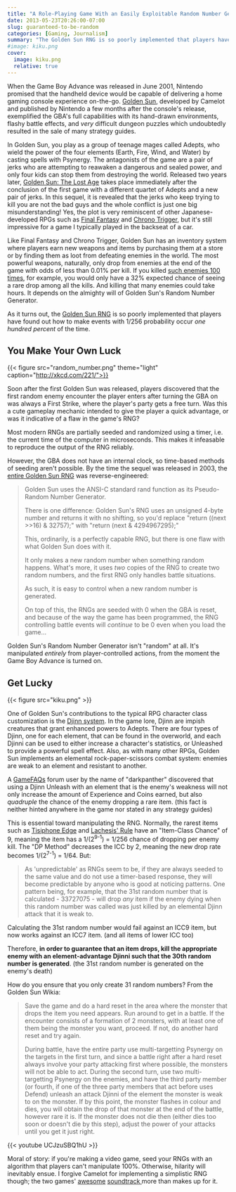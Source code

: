 ```yaml
---
title: "A Role-Playing Game With an Easily Exploitable Random Number Generator"
date: 2013-05-23T20:26:00-07:00
slug: guaranteed-to-be-random
categories: [Gaming, Journalism]
summary: "The Golden Sun RNG is so poorly implemented that players have found out how to make events with 1/256 probability occur one hundred percent of the time."
#image: kiku.png
cover:
  image: kiku.png
  relative: true
---
```


When the Game Boy Advance was released in June 2001, Nintendo promised that the handheld device would be capable of delivering a home gaming console experience on-the-go. [Golden Sun](http://en.wikipedia.org/wiki/Golden_Sun), developed by Camelot and published by Nintendo a few months after the console's release, exemplified the GBA's full capabilities with its hand-drawn environments, flashy battle effects, and _very_ difficult dungeon puzzles which undoubtedly resulted in the sale of many strategy guides.

In Golden Sun, you play as a group of teenage mages called Adepts, who wield the power of the four elements (Earth, Fire, Wind, and Water) by casting spells with Psynergy. The antagonists of the game are a pair of jerks who are attempting to reawaken a dangerous and sealed power, and only four kids can stop them from destroying the world. Released two years later, [Golden Sun: The Lost Age](http://en.wikipedia.org/wiki/Golden_Sun:_The_Lost_Age) takes place immediately after the conclusion of the first game with a different quartet of Adepts and a new pair of jerks. In this sequel, it is revealed that the jerks who keep trying to kill you are not the bad guys and the whole conflict is just one big misunderstanding! Yes, the plot is very reminiscent of other Japanese-developed RPGs such as [Final Fantasy][1] and [Chrono Trigger](http://en.wikipedia.org/wiki/Chrono_Trigger), but it's still impressive for a game I typically played in the backseat of a car.

Like Final Fantasy and Chrono Trigger, Golden Sun has an inventory system where players earn new weapons and items by purchasing them at a store or by finding them as loot from defeating enemies in the world. The most powerful weapons, naturally, only drop from enemies at the end of the game with odds of less than 0.01% per kill. If you killed [such enemies 100 times](http://www.wolframalpha.com/input/?i=binomial+distribution%28100%2C1%2F256%29), for example, you would only have a 32% expected chance of seeing a rare drop among all the kills. And killing that many enemies could take hours. It depends on the almighty will of Golden Sun's Random Number Generator.

As it turns out, the [Golden Sun RNG](http://goldensun.wikia.com/wiki/Random_Number_Generator) is so poorly implemented that players have found out how to make events with 1/256 probability occur _one hundred percent_ of the time.

## You Make Your Own Luck

{{< figure src="random_number.png" theme="light" caption="http://xkcd.com/221/">}}

Soon after the first Golden Sun was released, players discovered that the first random enemy encounter the player enters after turning the GBA on was always a First Strike, where the player's party gets a free turn. Was this a cute gameplay mechanic intended to give the player a quick advantage, or was it indicative of a flaw in the game's RNG?

Most modern RNGs are partially seeded and randomized using a timer, i.e. the current time of the computer in microseconds. This makes it infeasable to reproduce the output of the RNG reliably.

However, the GBA does not have an internal clock, so time-based methods of seeding aren't possible. By the time the sequel was released in 2003, the
[entire Golden Sun RNG](http://www.goldensunrealm.com/gs/nickpresta_rng-guide.txt) was reverse-engineered:

> Golden Sun uses the ANSI-C standard rand function as its Pseudo-Random Number
> Generator.
>
> There is one difference: Golden Sun's RNG uses an unsigned 4-byte number and
> returns it with no shifting, so you'd replace "return ((next >>16) & 32757);"
> with "return (next & 4294967295);"
>
> This, ordinarily, is a perfectly capable RNG, but there is one flaw with what
> Golden Sun does with it.
>
> It only makes a new random number when something random happens. What's more,
> it uses _two_ copies of the RNG to create two random numbers, and the
> first RNG only handles battle situations.
>
> As such, it is easy to control when a new random number is generated.
>
> On top of this, the RNGs are seeded with 0 when the GBA is reset, and because
> of the way the game has been programmed, the RNG controlling battle events will
> _continue_ to be 0 even when you load the game...

Golden Sun's Random Number Generator isn't "random" at all. It's manipulated _entirely_ from player-controlled actions, from the moment the Game Boy Advance is turned on.

## Get Lucky

{{< figure src="kiku.png" >}}

One of Golden Sun's contributions to the typical RPG character class customization is the [Djinn system](http://goldensun.wikia.com/wiki/Djinn). In the game lore, Djinn are impish creatures that grant enhanced powers to Adepts. There are four types of Djinn, one for each element, that can be found in the overworld, and each Djinni can be used to either increase a character's statistics, or Unleashed to provide a powerful spell effect. Also, as with many other RPGs, Golden Sun implements an elemental rock-paper-scissors combat system: enemies are weak to an element and resistant to another.

A [GameFAQs](http://www.gamefaqs.com/) forum user by the name of "darkpanther" discovered that using a Djinn Unleash with an element that is the enemy's weakness will not only increase the amount of Experience and Coins earned, but also _quadruple_ the chance of the enemy dropping a rare item. (this fact is neither hinted anywhere in the game nor stated in any strategy guides)

This is essential toward manipulating the RNG. Normally, the rarest items such as [Tisiphone Edge](http://goldensun.wikia.com/wiki/Tisiphone_Edge) and [Lachesis' Rule](http://goldensun.wikia.com/wiki/Lachesis%27_Rule) have an "Item-Class Chance" of 9, meaning the item has a 1/(2<sup>9-1</sup>) = 1/256 chance of dropping per enemy kill. The "DP Method" decreases the ICC by 2, meaning the new drop rate becomes 1/(2<sup>7-1</sup>) = 1/64. But:

> As 'unpredictable' as RNGs seem to be, if they are always seeded to the same
> value and do not use a timer-based response, they will become predictable by
> anyone who is good at noticing patterns. One pattern being, for example, that
> the 31st random number that is calculated - 33727075 - will drop _any_ item if
> the enemy dying when this random number was called was just killed by an
> elemental Djinn attack that it is weak to.

Calculating the 31st random number would fail against an ICC9 item, but now works against an ICC7 item. (and all items of lower ICC too)

Therefore, **in order to guarantee that an item drops, kill the appropriate enemy with an element-advantage Djinni such that the 30th random number is generated**. (the 31st random number is generated on the enemy's death)

How do you ensure that you only create 31 random numbers? From the Golden Sun Wikia:

> Save the game and do a hard reset in the area where the monster that drops the item you need appears. Run around to get in a battle. If the encounter consists of a formation of 2 monsters, with at least one of them being the monster you want, proceed. If not, do another hard reset and try again.
>
> During battle, have the entire party use multi-targetting Psynergy on the targets in the first turn, and since a battle right after a hard reset always involve your party attacking first where possible, the monsters will not be able to act. During the second turn, use two multi-targetting Psynergy on the enemies, and have the third party member (or fourth, if one of the three party members that act before uses Defend) unleash an attack Djinni of the element the monster is weak to on the monster. If by this point, the monster flashes in colour and dies, you will obtain the drop of that monster at the end of the battle, however rare it is. If the monster does not die then (either dies too soon or doesn't die by this step), adjust the power of your attacks until you get it just right.

{{< youtube UCJzuSBQ1hU >}}

Moral of story: if you're making a video game, seed your RNGs with an algorithm that players can't manipulate 100%. Otherwise, hilarity will inevitably ensue. I forgive Camelot for implementing a simplistic RNG though; the two games' [awesome](http://www.youtube.com/watch?v=DaxYYwMqiso&list=PL8C84ECF55B28DC74) [soundtrack ](http://www.youtube.com/watch?v=M31afGXIGpQ&list=PL586792F46D5A35D4&index=13) more than makes up for it.

[1]: http://en.wikipedia.org/wiki/Final_Fantasy_(video_game)
